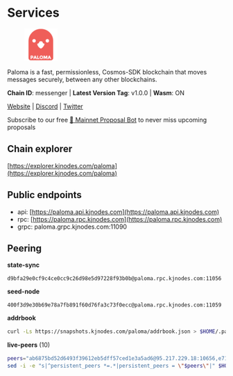 # Services

<figure><img src="https://raw.githubusercontent.com/kj89/cosmos-images/main/logos/paloma.png" alt=""><figcaption></figcaption></figure>

Paloma is a fast, permissionless, Cosmos-SDK blockchain that  moves messages securely, between any other blockchains.

**Chain ID**: messenger | **Latest Version Tag**: v1.0.0 | **Wasm**: ON

[Website](https://www.palomachain.com) | [Discord](https://discord.gg/tKVFpfdSw4) | [Twitter](https://twitter.com/paloma_chain)



Subscribe to our free [🤖 Mainnet Proposal Bot](https://t.me/kjnodes_proposal_bot) to never miss upcoming proposals


## Chain explorer
[https://explorer.kjnodes.com/paloma](https://explorer.kjnodes.com/paloma)

## Public endpoints

* api: [https://paloma.api.kjnodes.com](https://paloma.api.kjnodes.com)
* rpc: [https://paloma.rpc.kjnodes.com](https://paloma.rpc.kjnodes.com)
* grpc: paloma.grpc.kjnodes.com:11090

## Peering

**state-sync**

```text
d9bfa29e0cf9c4ce0cc9c26d98e5d97228f93b0b@paloma.rpc.kjnodes.com:11056
```

**seed-node**

```text
400f3d9e30b69e78a7fb891f60d76fa3c73f0ecc@paloma.rpc.kjnodes.com:11059
```

**addrbook**
```bash
curl -Ls https://snapshots.kjnodes.com/paloma/addrbook.json > $HOME/.paloma/config/addrbook.json
```

**live-peers** (10)
```bash
peers="ab6875bd52d6493f39612eb5dff57ced1e3a5ad6@95.217.229.18:10656,e7117b41395352d5d3555153598744f2c963d5ee@65.109.8.247:26656,0bcc8119877ba0c701cd230e35c5477da2657bef@5.78.102.204:26656,d62eda97bc071f1b91106f484e0784928985f50e@207.180.196.234:26656,b244dfc19293103040d4bdad359534d0990a9070@45.140.185.181:26656,16f0d09580054101394ea08bbb48b1ad5bb91a27@95.214.52.144:10656,dfa0d66a3713bf6b49bc509a2a4fc75bee042a30@23.88.77.188:20009,874ccf9df2e4c678a18a1fb45a1d3bb703f87fa0@65.109.172.249:26656,317141e329bc214a76ba92201f6818574ebe5323@135.181.114.98:36656,d9bfa29e0cf9c4ce0cc9c26d98e5d97228f93b0b@65.109.88.38:11056"
sed -i -e "s|^persistent_peers *=.*|persistent_peers = \"$peers\"|" $HOME/.paloma/config/config.toml
```
